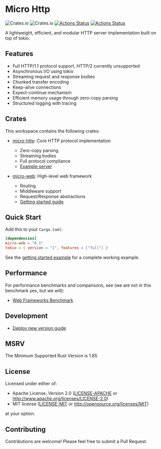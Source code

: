 # Micro Http

![Crates.io](https://img.shields.io/crates/l/micro-web) 
![Crates.io](https://img.shields.io/crates/v/micro-web)
[![Actions Status](https://github.com/foldright/micro-http/actions/workflows/ci.yml/badge.svg)](https://github.com/foldright/micro-http/actions)
[![Actions Status](https://github.com/foldright/micro-http/actions/workflows/clippy.yml/badge.svg)](https://github.com/foldright/micro-http/actions)

A lightweight, efficient, and modular HTTP server implementation built on top of tokio.

## Features

- Full HTTP/1.1 protocol support, HTTP/2 currently unsupported
- Asynchronous I/O using tokio
- Streaming request and response bodies
- Chunked transfer encoding
- Keep-alive connections
- Expect-continue mechanism
- Efficient memory usage through zero-copy parsing
- Structured logging with tracing

## Crates

This workspace contains the following crates:

- [micro-http](crates/http/README.md): Core HTTP protocol implementation
  - Zero-copy parsing
  - Streaming bodies
  - Full protocol compliance
  - [Example server](crates/http/examples/server.rs)

- [micro-web](crates/web/README.md): High-level web framework
  - Routing
  - Middleware support
  - Request/Response abstractions
  - [Getting started guide](crates/web/examples/getting_started.rs)

## Quick Start

Add this to your `Cargo.toml`:

```toml
[dependencies]
micro-web = "0.1"
tokio = { version = "1", features = ["full"] }
```

See the [getting started example](crates/web/examples/getting_started.rs) for a complete working example.

## Performance

For performance benchmarks and comparisons, see (we are not in this benchmark yes, but we will):
- [Web Frameworks Benchmark](https://web-frameworks-benchmark.netlify.app/result?l=rust)

## Development

- [Deploy new version guide](deploy.md)

## MSRV

The Minimum Supported Rust Version is 1.85

## License

Licensed under either of:

- Apache License, Version 2.0 ([LICENSE-APACHE](LICENSE-APACHE) or http://www.apache.org/licenses/LICENSE-2.0)
- MIT license ([LICENSE-MIT](LICENSE-MIT) or http://opensource.org/licenses/MIT)

at your option.

## Contributing

Contributions are welcome! Please feel free to submit a Pull Request.
